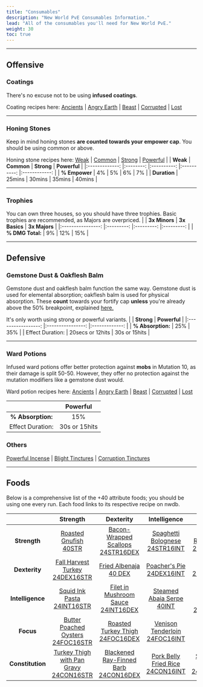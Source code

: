 ```yaml
---
title: "Consumables"
description: "New World PvE Consumables Information."
lead: "All of the consumables you'll need for New World PvE."
weight: 30
toc: true
---
```


---
## Offensive

### Coatings
There's no excuse not to be using **infused coatings**. 

Coating recipes here: <a href="https://nwdb.info/db/recipe/procedural_coatingancientt5" target="_blank">Ancients</a> | <a href="https://nwdb.info/db/item/coatingangryeartht5" target="_blank">Angry Earth</a> | <a href="https://nwdb.info/db/item/coatingbeastt5" target="_blank">Beast</a> | <a href="https://nwdb.info/db/item/coatingcorruptedt5" target="_blank">Corrupted</a> | <a href="https://nwdb.info/db/item/coatinglostt5" target="_blank">Lost</a>

---

### Honing Stones
Keep in mind honing stones **are counted towards your empower cap**. You should be using common or above.

Honing stone recipes here: <a href="https://nwdb.info/db/recipe/honingstonet2" target="_blank">Weak</a> | <a href="https://nwdb.info/db/recipe/honingstonet3" target="_blank">Common</a> | <a href="https://nwdb.info/db/recipe/honingstonet4" target="_blank">Strong</a> | <a href="https://nwdb.info/db/recipe/honingstonet5" target="_blank">Powerful</a>
|               	| **Weak** 	| **Common** 	| **Strong** 	| **Powerful** 	|
|:-------------:	|:--------:	|:----------:	|:----------:	|:------------:	|
| **% Empower** 	|    4%    	|     5%     	|     6%     	|      7%      	|
|  **Duration** 	|  25mins  	|   30mins   	|   35mins   	|    40mins    	|

---

### Trophies
You can own three houses, so you should have three trophies. Basic trophies are recommended, as Majors are overpriced.
|                  	| **3x Minors** 	| **3x Basics** 	| **3x Majors** 	|
|:----------------:	|:---------:	|:---------:	|:---------:	|
| **% DMG Total:** 	|     9%    	|    12%    	|    15%    	|

---
## Defensive 
### Gemstone Dust & Oakflesh Balm
Gemstone dust and oakflesh balm function the same way. Gemstone dust is used for elemental absorption; oakflesh balm is used for physical absorption. These **count** towards your fortify cap **unless** you're already above the 50% breakpoint, explained [here.](/docs/information/gemchoices/#ideal-gems-based-on-elemental-absorption-)

It's only worth using strong or powerful variants.
|                   	|    **Strong**    	|  **Powerful** 	|
|:-----------------:	|:----------------:	|:-------------:	|
| **% Absorption:** 	|        25%       	|      35%      	|
|  Effect Duration: 	| 20secs or 12hits 	| 30s or 15hits 	|




---
### Ward Potions
Infused ward potions offer better protection against **mobs** in Mutation 10, as their damage is split 50-50. However, they offer no protection against the mutation modifiers like a gemstone dust would.

Ward potion recipes here: <a href="https://nwdb.info/db/recipe/potionfamiliywardancientt5" target="_blank">Ancients</a> | <a href="https://nwdb.info/db/item/potionfamilywardangryeartht5" target="_blank">Angry Earth</a> | <a href="https://nwdb.info/db/item/potionfamilywardbeastt5" target="_blank">Beast</a> | <a href="https://nwdb.info/db/item/potionfamilywardcorruptedt5" target="_blank">Corrupted</a> | <a href="https://nwdb.info/db/item/potionfamilywardlostt5" target="_blank">Lost</a>

|                   	|  **Powerful** 	|
|:-----------------:	|:-------------:	|
| **% Absorption:** 	|      15%      	|
|  Effect Duration: 	| 30s or 15hits 	|

### Others
<a href="https://nwdb.info/db/recipe/incenset5" target="_blank">Powerful Incense</a> | <a href="https://nwdb.info/db/recipe/procedural_tinctureblightt5" target="_blank">Blight Tinctures</a> | <a href="https://nwdb.info/db/recipe/procedural_tincturecorruptiont5" target="_blank">Corruption Tinctures</a>



---
## Foods
Below is a comprehensive list of the +40 attribute foods; you should be using one every run. Each food links to its respective recipe on nwdb.


|                  	|              **Strength**              	|             **Dexterity**            	|         **Intelligence**         	|               **Focus**               	|             **Constitution**            	|
|:----------------:	|:--------------------------------------:	|:------------------------------------:	|:--------------------------------:	|:-------------------------------------:	|:---------------------------------------:	|
|   **Strength**   	|          [Roasted Gnufish 40STR](https://nwdb.info/db/recipe/foodstrt5)         	|   [Bacon-Wrapped Scallops 24STR16DEX](https://nwdb.info/db/recipe/foodstrdext5)  	|  [Spaghetti Bolognese 24STR16INT](https://nwdb.info/db/recipe/foodstrintt5)  	|      [Honey Roasted Ham 24STR16FOC](https://nwdb.info/db/recipe/foodstrfoct5)     	|          [Carrot Cake 24STR16CON](https://nwdb.info/db/recipe/foodstrcont5)         	|
|   **Dexterity**  	|     [Fall Harvest Turkey 24DEX16STR](https://nwdb.info/db/recipe/fooddexstrt5)     	|         [Fried Albenaja 40 DEX](https://nwdb.info/db/recipe/fooddext5)        	|     [Poacher's Pie 24DEX16INT](https://nwdb.info/db/recipe/fooddexintt5)     	|          [Carbonara 24DEX16FOC](https://nwdb.info/db/recipe/fooddexfoct5)         	|          [Rabbit Stew 24DEX16CON](https://nwdb.info/db/recipe/fooddexcont5)         	|
| **Intelligence** 	|       [Squid Ink Pasta 24INT16STR](https://nwdb.info/db/recipe/foodintstrt5)       	|  [Filet in Mushroom Sauce 24INT16DEX](https://nwdb.info/db/recipe/foodintdext5)  	|     [Steamed Abaia Serpe 40INT](https://nwdb.info/db/recipe/foodintt5)    	| [Stuffed Venison Tenderloin 24INT16FOC](https://nwdb.info/db/recipe/foodintfoct5) 	| [Glazed Bear with Sauteed Veg 24INT16CON](https://nwdb.info/db/recipe/foodintcont5) 	|
|     **Focus**    	|    [Butter Poached Oysters 24FOC16STR](https://nwdb.info/db/recipe/foodfocstrt5)   	|    [Roasted Turkey Thigh 24FOC16DEX](https://nwdb.info/db/recipe/foodfocdext5)   	|   [Venison Tenderloin 24FOC16INT](https://nwdb.info/db/recipe/foodfocintt5)  	|      [Blacked Mandje Mandje 40FOC](https://nwdb.info/db/recipe/foodfoct5)      	|    [Slow Roasted Bear Flank 24FOC16CON](https://nwdb.info/db/recipe/foodfoccont5)   	|
| **Constitution** 	| [Turkey Thigh with Pan Gravy 24CON16STR](https://nwdb.info/db/recipe/foodconstrt5) 	| [Blackened Ray-Finned Barb 24CON16DEX](https://nwdb.info/db/recipe/foodcondext5) 	| [Pork Belly Fried Rice 24CON16INT](https://nwdb.info/db/recipe/foodconintt5) 	|       [Smoked Rib Cap 24CON16FOC](https://nwdb.info/db/recipe/foodconfoct5)       	|  [Roasted Rabbit with Seasoned Veg 40CON](https://nwdb.info/db/recipe/foodcont5) 	|